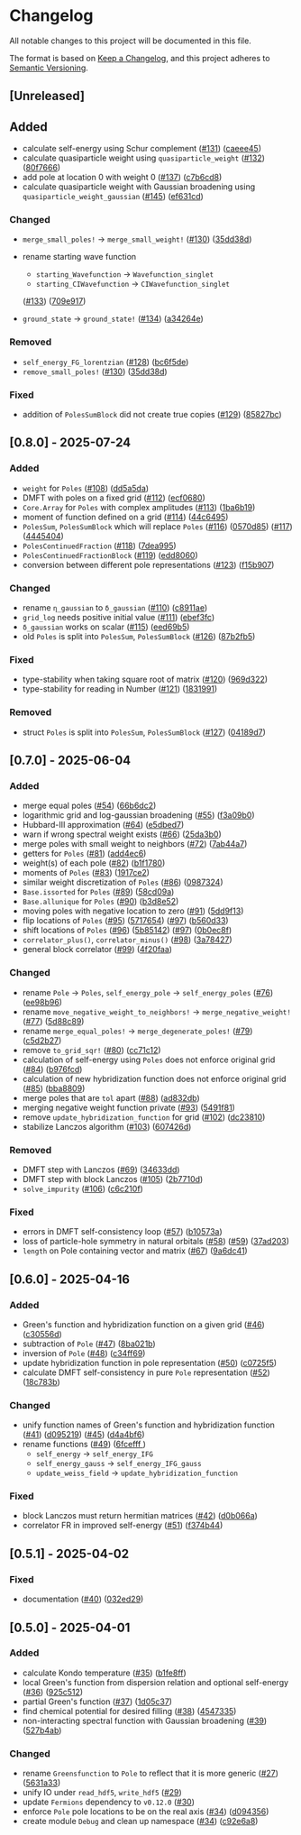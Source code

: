 # Changelog

All notable changes to this project will be documented in this file.

The format is based on [Keep a Changelog](https://keepachangelog.com/en/1.1.0/),
and this project adheres to [Semantic Versioning](https://semver.org/spec/v2.0.0.html).

## [Unreleased]

## Added

- calculate self-energy using Schur complement ([#131](https://github.com/frankebel/DMFT.jl/pull/131)) ([caeee45](https://github.com/frankebel/DMFT.jl/commit/caeee45b179c39f7e412348dd9a15471951b7a8a))
- calculate quasiparticle weight using `quasiparticle_weight` ([#132](https://github.com/frankebel/DMFT.jl/pull/132)) ([80f7666](https://github.com/frankebel/DMFT.jl/commit/80f766698407dee54318f4b8a4799cfceae4c035))
- add pole at location 0 with weight 0 ([#137](https://github.com/frankebel/DMFT.jl/pull/137)) ([c7b6cd8](https://github.com/frankebel/DMFT.jl/commit/c7b6cd8be714c0d2c43419333fba41fcb4e6e570))
- calculate quasiparticle weight with Gaussian broadening using `quasiparticle_weight_gaussian` ([#145](https://github.com/frankebel/DMFT.jl/pull/145)) ([ef631cd](https://github.com/frankebel/DMFT.jl/commit/ef631cde7b0e4174c8220360ba252eed6401a283))

### Changed

- `merge_small_poles!` → `merge_small_weight!` ([#130](https://github.com/frankebel/DMFT.jl/pull/130)) ([35dd38d](https://github.com/frankebel/DMFT.jl/commit/35dd38d65efaf928a1c0c29cfa4030383c0d8027))
- rename starting wave function

  - `starting_Wavefunction` → `Wavefunction_singlet`
  - `starting_CIWavefunction` → `CIWavefunction_singlet`

  ([#133](https://github.com/frankebel/DMFT.jl/pull/133)) ([709e917](https://github.com/frankebel/DMFT.jl/commit/709e917b5ca729a6e1a6c71e788f7f7c94486ac6))

- `ground_state` → `ground_state!` ([#134](https://github.com/frankebel/DMFT.jl/pull/134)) ([a34264e](https://github.com/frankebel/DMFT.jl/commit/a34264eed1918df37d01329d9fb7c3eec335182d))

### Removed

- `self_energy_FG_lorentzian` ([#128](https://github.com/frankebel/DMFT.jl/pull/128)) ([bc6f5de](https://github.com/frankebel/DMFT.jl/commit/bc6f5de69c08882285765dcd3d0308f53f855a31))
- `remove_small_poles!` ([#130](https://github.com/frankebel/DMFT.jl/pull/130)) ([35dd38d](https://github.com/frankebel/DMFT.jl/commit/35dd38d65efaf928a1c0c29cfa4030383c0d8027))

### Fixed

- addition of `PolesSumBlock` did not create true copies ([#129](https://github.com/frankebel/DMFT.jl/pull/129)) ([85827bc](https://github.com/frankebel/DMFT.jl/commit/85827bcbd02fa45563d45fc4c5adbbf591186f62))

## [0.8.0] - 2025-07-24

### Added

- `weight` for `Poles` ([#108](https://github.com/frankebel/DMFT.jl/pull/108)) ([dd5a5da](https://github.com/frankebel/DMFT.jl/commit/dd5a5da8d0a8704eaa0e5849854a7e0a73713254))
- DMFT with poles on a fixed grid ([#112](https://github.com/frankebel/DMFT.jl/pull/112)) ([ecf0680](https://github.com/frankebel/DMFT.jl/commit/ecf06808eb7ec206da841559b7c75ecd2f69c1e2))
- `Core.Array` for `Poles` with complex amplitudes ([#113](https://github.com/frankebel/DMFT.jl/pull/113)) ([1ba6b19](https://github.com/frankebel/DMFT.jl/commit/1ba6b19f994693be1dfc6375ca3fdb8cd6ad1985))
- moment of function defined on a grid ([#114](https://github.com/frankebel/DMFT.jl/pull/114)) ([44c6495](https://github.com/frankebel/DMFT.jl/commit/44c6495ddb31a1ffe0a7bcf533c66f5dfdd5d862))
- `PolesSum`, `PolesSumBlock` which will replace `Poles` ([#116](https://github.com/frankebel/DMFT.jl/pull/116)) ([0570d85](https://github.com/frankebel/DMFT.jl/commit/0570d8567a17704dbdf282ca670b90dbb6b5670f)) ([#117](https://github.com/frankebel/DMFT.jl/pull/117)) ([4445404](https://github.com/frankebel/DMFT.jl/commit/44454047e0b661ad23d010ab0e3b2ed225acfcf6))
- `PolesContinuedFraction` ([#118](https://github.com/frankebel/DMFT.jl/pull/118)) ([7dea995](https://github.com/frankebel/DMFT.jl/commit/7dea9950644707fbc0211d61075c06197e19a7c4))
- `PolesContinuedFractionBlock` ([#119](https://github.com/frankebel/DMFT.jl/pull/119)) ([edd8060](https://github.com/frankebel/DMFT.jl/commit/edd80600f59d27978d055162c85f71dd217fe094))
- conversion between different pole representations ([#123](https://github.com/frankebel/DMFT.jl/pull/123)) ([f15b907](https://github.com/frankebel/DMFT.jl/commit/f15b90712b982744dddba506eb68d739389d73bd))

### Changed

- rename `η_gaussian` to `δ_gaussian` ([#110](https://github.com/frankebel/DMFT.jl/pull/110)) ([c8911ae](https://github.com/frankebel/DMFT.jl/commit/c8911aefa8a51f1cef2b9f2a143571b3e68c78c6))
- `grid_log` needs positive initial value ([#111](https://github.com/frankebel/DMFT.jl/pull/111)) ([ebef3fc](https://github.com/frankebel/DMFT.jl/commit/ebef3fc36df73b4dcd0107c412e724a4966ba8ce))
- `δ_gaussian` works on scalar ([#115](https://github.com/frankebel/DMFT.jl/pull/115)) ([eed69b5](https://github.com/frankebel/DMFT.jl/commit/eed69b59c1eae9bebf7d28ad22b123c98c677e48))
- old `Poles` is split into `PolesSum`, `PolesSumBlock` ([#126](https://github.com/frankebel/DMFT.jl/pull/126)) ([87b2fb5](https://github.com/frankebel/DMFT.jl/commit/87b2fb5305e0b8f5d396589863889eaf6925b9ca))

### Fixed

- type-stability when taking square root of matrix ([#120](https://github.com/frankebel/DMFT.jl/pull/120)) ([969d322](https://github.com/frankebel/DMFT.jl/commit/969d32244b4af02cca57d51b578f958cbd7489a9))
- type-stability for reading in Number ([#121](https://github.com/frankebel/DMFT.jl/pull/121)) ([1831991](https://github.com/frankebel/DMFT.jl/commit/18319913a9f8ef5ae01f1c0d782dc4f1dab99f23))

### Removed

- struct `Poles` is split into `PolesSum`, `PolesSumBlock` ([#127](https://github.com/frankebel/DMFT.jl/pull/127)) ([04189d7](https://github.com/frankebel/DMFT.jl/commit/04189d786cec43d948c63dfdb5fac8f90e4967a2))

## [0.7.0] - 2025-06-04

### Added

- merge equal poles ([#54](https://github.com/frankebel/DMFT.jl/pull/54)) ([66b6dc2](https://github.com/frankebel/DMFT.jl/commit/66b6dc218e681535645e7434da2ae204ffc4bfd3))
- logarithmic grid and log-gaussian broadening ([#55](https://github.com/frankebel/DMFT.jl/pull/55)) ([f3a09b0](https://github.com/frankebel/DMFT.jl/commit/f3a09b01e668d3ee188530d1c88ddac1a884b2a6))
- Hubbard-III approximation ([#64](https://github.com/frankebel/DMFT.jl/pull/64)) ([e5dbed7](https://github.com/frankebel/DMFT.jl/commit/e5dbed71f02c0949e646a6ba255a7249c2bf8de5))
- warn if wrong spectral weight exists ([#66](https://github.com/frankebel/DMFT.jl/pull/66)) ([25da3b0](https://github.com/frankebel/DMFT.jl/commit/25da3b0bf829ba4261094e2cbc1d5bad48bb2924))
- merge poles with small weight to neighbors ([#72](https://github.com/frankebel/DMFT.jl/pull/72)) ([7ab44a7](https://github.com/frankebel/DMFT.jl/commit/7ab44a7076250e47c623d3530dc583485d6843c9))
- getters for `Poles` ([#81](https://github.com/frankebel/DMFT.jl/pull/81)) ([add4ec6](https://github.com/frankebel/DMFT.jl/commit/add4ec6d421042265f42b8d9745b059a47fa5254))
- weight(s) of each pole ([#82](https://github.com/frankebel/DMFT.jl/pull/82)) ([b1f1780](https://github.com/frankebel/DMFT.jl/commit/b1f1780830c4a11b3f340cf3a5a64fc6f40e037b))
- moments of `Poles` ([#83](https://github.com/frankebel/DMFT.jl/pull/83)) ([1917ce2](https://github.com/frankebel/DMFT.jl/commit/1917ce246108a72562683d37832b525b1c8e5413))
- similar weight discretization of `Poles` ([#86](https://github.com/frankebel/DMFT.jl/pull/86)) ([0987324](https://github.com/frankebel/DMFT.jl/commit/0987324ceed55c9208cc18c6d10633dc12b129e0))
- `Base.issorted` for `Poles` ([#89](https://github.com/frankebel/DMFT.jl/pull/89)) ([58cd09a](https://github.com/frankebel/DMFT.jl/commit/58cd09a6f8f8fa19578ca9be45a2c1175d90c42a))
- `Base.allunique` for `Poles` ([#90](https://github.com/frankebel/DMFT.jl/pull/90)) ([b3d8e52](https://github.com/frankebel/DMFT.jl/commit/b3d8e52bee8141bc66725e5d5160af5beac5d92d))
- moving poles with negative location to zero ([#91](https://github.com/frankebel/DMFT.jl/pull/91)) ([5dd9f13](https://github.com/frankebel/DMFT.jl/commit/5dd9f13db14f88e19f1aa0bae8aadb9e1208666f))
- flip locations of `Poles` ([#95](https://github.com/frankebel/DMFT.jl/pull/95)) ([5717654](https://github.com/frankebel/DMFT.jl/commit/5717654fc8d59250b719cd43d4ac9ce99b3d8795)) ([#97](https://github.com/frankebel/DMFT.jl/pull/97)) ([b560d33](https://github.com/frankebel/DMFT.jl/commit/b560d330969e40db73357e9a9a727c857c9a5ff1))
- shift locations of `Poles` ([#96](https://github.com/frankebel/DMFT.jl/pull/96)) ([5b85142](https://github.com/frankebel/DMFT.jl/commit/5b85142bb4002ed807d1ad730becf295013fe8b3)) ([#97](https://github.com/frankebel/DMFT.jl/pull/97)) ([0b0ec8f](https://github.com/frankebel/DMFT.jl/commit/0b0ec8f5f7f075e4ccbd566248887f49ab33c220))
- `correlator_plus()`, `correlator_minus()` ([#98](https://github.com/frankebel/DMFT.jl/pull/98)) ([3a78427](https://github.com/frankebel/DMFT.jl/commit/3a78427753859d2a1fc34a9b4af1124be29c1260))
- general block correlator ([#99](https://github.com/frankebel/DMFT.jl/pull/99)) ([4f20faa](https://github.com/frankebel/DMFT.jl/commit/4f20faa45b68c969d47491cb859d25ed7c6856a1))

### Changed

- rename `Pole` → `Poles`, `self_energy_pole` → `self_energy_poles` ([#76](https://github.com/frankebel/DMFT.jl/pull/76)) ([ee98b96](https://github.com/frankebel/DMFT.jl/commit/ee98b96a051d91be21990a2d2f59300735a798b4))
- rename `move_negative_weight_to_neighbors!` → `merge_negative_weight!` ([#77](https://github.com/frankebel/DMFT.jl/pull/77)) ([5d88c89](https://github.com/frankebel/DMFT.jl/commit/5d88c898b2b0507009a78dcacb2f8dac1a36645d))
- rename `merge_equal_poles!` → `merge_degenerate_poles!` ([#79](https://github.com/frankebel/DMFT.jl/pull/79)) ([c5d2b27](https://github.com/frankebel/DMFT.jl/commit/c5d2b27ef19d635e0e93e34912c3b0a04668b2ab))
- remove `to_grid_sqr!` ([#80](https://github.com/frankebel/DMFT.jl/pull/80)) ([cc71c12](https://github.com/frankebel/DMFT.jl/commit/cc71c12923534a4fe5140930780e737b4a790308))
- calculation of self-energy using `Poles` does not enforce original grid ([#84](https://github.com/frankebel/DMFT.jl/pull/84)) ([b976fcd](https://github.com/frankebel/DMFT.jl/commit/b976fcd2b6d1a07b58fe1fb28dc0641d26929e9c))
- calculation of new hybridization function does not enforce original grid ([#85](https://github.com/frankebel/DMFT.jl/pull/85)) ([bba8809](https://github.com/frankebel/DMFT.jl/commit/bba8809f196627f18136f2a40582b9383fe15031))
- merge poles that are `tol` apart ([#88](https://github.com/frankebel/DMFT.jl/pull/88)) ([ad832db](https://github.com/frankebel/DMFT.jl/commit/ad832dbedb84980f8ea0352af543880ee676b7a3))
- merging negative weight function private ([#93](https://github.com/frankebel/DMFT.jl/pull/93)) ([5491f81](https://github.com/frankebel/DMFT.jl/commit/5491f81924d578487557f295cc023f1814e4bcbd))
- remove `update_hybridization_function` for grid ([#102](https://github.com/frankebel/DMFT.jl/pull/102)) ([dc23810](https://github.com/frankebel/DMFT.jl/commit/dc23810bb587498d9dff91bfedbec3a459eda58a))
- stabilize Lanczos algorithm ([#103](https://github.com/frankebel/DMFT.jl/pull/103)) ([607426d](https://github.com/frankebel/DMFT.jl/commit/607426da8ec4329276bda328bcd33f1c5a171e2d))

### Removed

- DMFT step with Lanczos ([#69](https://github.com/frankebel/DMFT.jl/pull/69)) ([34633dd](https://github.com/frankebel/DMFT.jl/commit/34633dd7e88e8e72aad84dbbd496677fd478c434))
- DMFT step with block Lanczos ([#105](https://github.com/frankebel/DMFT.jl/pull/105)) ([2b7710d](https://github.com/frankebel/DMFT.jl/commit/2b7710d7c95aaa54ea09e21412f44c20156fa849))
- `solve_impurity` ([#106](http://github.com/frankebel/DMFT.jl/pull/106)) ([c6c210f](https://github.com/frankebel/DMFT.jl/commit/c6c210f25e817ddba4c28d9f2b6035e615f86083))

### Fixed

- errors in DMFT self-consistency loop ([#57](https://github.com/frankebel/DMFT.jl/pull/57)) ([b10573a](https://github.com/frankebel/DMFT.jl/commit/b10573a5ff1b487878ead85c9fc63c53bc0ed731))
- loss of particle-hole symmetry in natural orbitals ([#58](https://github.com/frankebel/DMFT.jl/issues/58)) ([#59](https://github.com/frankebel/DMFT.jl/pull/59)) ([37ad203](https://github.com/frankebel/DMFT.jl/pull/59/commits/37ad2032a98c06f015ea29152481e9f52333b44c))
- `length` on Pole containing vector and matrix ([#67](https://github.com/frankebel/DMFT.jl/issues/67)) ([9a6dc41](https://github.com/frankebel/DMFT.jl/commit/9a6dc418cbeb3d84a074976c3ad15a0fb997513d))

## [0.6.0] - 2025-04-16

### Added

- Green's function and hybridization function on a given grid ([#46](https://github.com/frankebel/DMFT.jl/pull/46)) ([c30556d](https://github.com/frankebel/DMFT.jl/commit/c30556ddc816a1b9cf4aa1436d4a3fa88ce6b3fe))
- subtraction of `Pole` ([#47](https://github.com/frankebel/DMFT.jl/pull/47)) ([8ba021b](https://github.com/frankebel/DMFT.jl/commit/8ba021bee989cf8ba536fd38a51d43711df62775))
- inversion of `Pole` ([#48](https://github.com/frankebel/DMFT.jl/pull/48)) ([c34ff69](https://github.com/frankebel/DMFT.jl/commit/c34ff69349800085824d1430dbd975e83de9e8b3))
- update hybridization function in pole representation ([#50](https://github.com/frankebel/DMFT.jl/pull/50)) ([c0725f5](https://github.com/frankebel/DMFT.jl/commit/c0725f5572155657110980cf8caf28ed130a73cb))
- calculate DMFT self-consistency in pure `Pole` representation ([#52](https://github.com/frankebel/DMFT.jl/pull/52)) ([18c783b](https://github.com/frankebel/DMFT.jl/commit/18c783bfcada4463ebeb77d85fc8bef7fac357c7))

### Changed

- unify function names of Green's function and hybridization function ([#41](https://github.com/frankebel/DMFT.jl/pull/41)) ([d095219](https://github.com/frankebel/DMFT.jl/commit/d095219ade1ae73349ff79e8ea903f69f73159a7)) ([#45](https://github.com/frankebel/DMFT.jl/pull/45)) ([d4a4bf6](https://github.com/frankebel/DMFT.jl/commit/d4a4bf6dda05e8a97f9c749bfef08638d1985f89))
- rename functions ([#49](https://github.com/frankebel/DMFT.jl/pull/49)) ([6fcefff ](https://github.com/frankebel/DMFT.jl/commit/6fcefffa2f80c817b1dfa95a4001cec880ec6b66))
  - `self_energy` → `self_energy_IFG`
  - `self_energy_gauss` → `self_energy_IFG_gauss`
  - `update_weiss_field` → `update_hybridization_function`

### Fixed

- block Lanczos must return hermitian matrices ([#42](https://github.com/frankebel/DMFT.jl/pull/42)) ([d0b066a](https://github.com/frankebel/DMFT.jl/commit/d0b066aba90a8308ea0f9adeece25165e52acaba))
- correlator FR in improved self-energy ([#51](https://github.com/frankebel/DMFT.jl/pull/51)) ([f374b44](https://github.com/frankebel/DMFT.jl/commit/f374b444381c9c2a612561cf0d95c32a1733dff3))

## [0.5.1] - 2025-04-02

### Fixed

- documentation ([#40](https://github.com/frankebel/DMFT.jl/pull/40)) ([032ed29](https://github.com/frankebel/DMFT.jl/commit/032ed2981c1af41a57eb60616dcbab8f40fc8017))

## [0.5.0] - 2025-04-01

### Added

- calculate Kondo temperature ([#35](https://github.com/frankebel/DMFT.jl/pull/35)) ([b1fe8ff](https://github.com/frankebel/DMFT.jl/commit/b1fe8ff94cd895870281b48e2f6a73e0e1c41f7f))
- local Green's function from dispersion relation and optional self-energy ([#36](https://github.com/frankebel/DMFT.jl/pull/36)) ([925c512](https://github.com/frankebel/DMFT.jl/commit/925c51201131ee3fc282848aec5be907628ba789))
- partial Green's function ([#37](https://github.com/frankebel/DMFT.jl/pull/37)) ([1d05c37](https://github.com/frankebel/DMFT.jl/commit/1d05c37dc7556905ef139266a46ecef003360ecb))
- find chemical potential for desired filling ([#38](https://github.com/frankebel/DMFT.jl/pull/38)) ([4547335](https://github.com/frankebel/DMFT.jl/commit/45473351ee71a3a9e736ed836024c35dc97f47ae))
- non-interacting spectral function with Gaussian broadening ([#39](https://github.com/frankebel/DMFT.jl/pull/39)) ([527b4ab](https://github.com/frankebel/DMFT.jl/commit/527b4abfcb29952b322d2b1cb569887cf90fa23d))

### Changed

- rename `Greensfunction` to `Pole` to reflect that it is more generic ([#27](https://github.com/frankebel/DMFT.jl/issues/27)) ([5631a33](https://github.com/frankebel/DMFT.jl/commit/5631a33405a13b292b0b988edf7b14931b59344a))
- unify IO under `read_hdf5`, `write_hdf5` ([#29](https://github.com/frankebel/DMFT.jl/pull/29))
- update `Fermions` dependency to `v0.12.0` ([#30](https://github.com/frankebel/DMFT.jl/pull/30))
- enforce `Pole` pole locations to be on the real axis ([#34](https://github.com/frankebel/DMFT.jl/pull/34)) ([d094356](https://github.com/frankebel/DMFT.jl/commit/d094356cf8502aa6a25cdb0049918715182d459f))
- create module `Debug` and clean up namespace ([#34](https://github.com/frankebel/DMFT.jl/pull/34)) ([c92e6a8](https://github.com/frankebel/DMFT.jl/commit/c92e6a8a33b5bc787028015a5a40012f7e334985))
